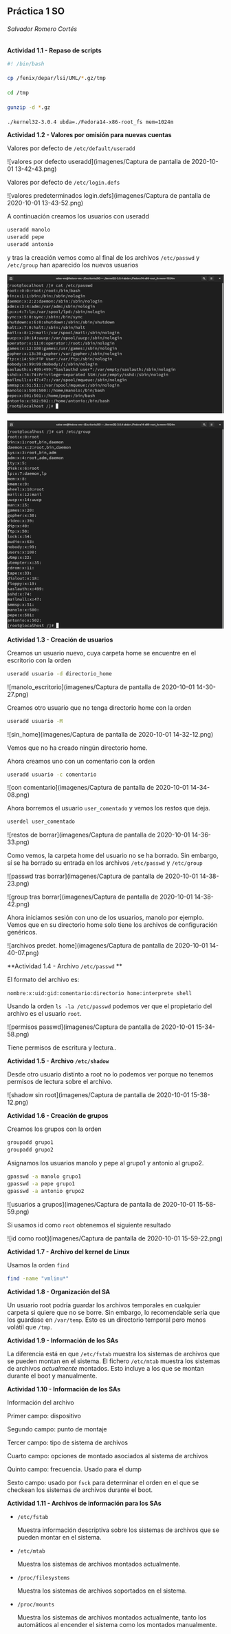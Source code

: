 ## Práctica 1 SO 

###### Salvador Romero Cortés

**Actividad 1.1 -  Repaso de scripts**

```bash
#! /bin/bash

cp /fenix/depar/lsi/UML/*.gz/tmp		

cd /tmp					

gunzip -d *.gz

./kernel32-3.0.4 ubda=./Fedora14-x86-root_fs mem=1024m

```



**Actividad 1.2 - Valores por omisión para nuevas cuentas**

Valores por defecto de `/etc/default/useradd`

![valores por defecto useradd](imagenes/Captura de pantalla de 2020-10-01 13-42-43.png)

Valores por defecto de `/etc/login.defs`

![valores predeterminados login.defs](imagenes/Captura de pantalla de 2020-10-01 13-43-52.png)



A continuación creamos los usuarios con useradd

```bash
useradd manolo
useradd pepe
useradd antonio
```

y tras la creación vemos como al final de los archivos `/etc/passwd` y `/etc/group` han aparecido los nuevos usuarios

![passwd tras añadir los usuarios](imagenes/passwd_post.png)

![group tras añadir nuevos usuarios](imagenes/group_post.png)

**Actividad 1.3 - Creación de usuarios**

Creamos un usuario nuevo, cuya carpeta home se encuentre en el escritorio con la orden

```bash
useradd usuario -d directorio_home
```

![manolo_escritorio](imagenes/Captura de pantalla de 2020-10-01 14-30-27.png)

Creamos otro usuario que no tenga directorio home con la orden

```bash
useradd usuario -M 
```

![sin_home](imagenes/Captura de pantalla de 2020-10-01 14-32-12.png)

Vemos que no ha creado ningún directorio home.

Ahora creamos uno con un comentario con la orden

```bash
useradd usuario -c comentario
```

![con comentario](imagenes/Captura de pantalla de 2020-10-01 14-34-08.png)



Ahora borremos el usuario `user_comentado` y vemos los restos que deja.

```bash
userdel user_comentado
```

![restos de borrar](imagenes/Captura de pantalla de 2020-10-01 14-36-33.png)

Como vemos, la carpeta home del usuario no se ha borrado. Sin embargo, sí se ha borrado su entrada en los archivos `/etc/passwd` y `/etc/group`

![passwd tras borrar](imagenes/Captura de pantalla de 2020-10-01 14-38-23.png)

![group tras borrar](imagenes/Captura de pantalla de 2020-10-01 14-38-42.png)



Ahora iniciamos sesión con uno de los usuarios, manolo por ejemplo. Vemos que en su directorio home solo tiene los archivos de configuración genéricos.

![archivos predet. home](imagenes/Captura de pantalla de 2020-10-01 14-40-07.png)



**Actividad 1.4 - Archivo `/etc/passwd` **

El formato del archivo es:

`nombre:x:uid:gid:comentario:directorio home:interprete shell`

Usando la orden `ls -la /etc/passwd` podemos ver que el propietario del archivo es el usuario `root`.

![permisos passwd](imagenes/Captura de pantalla de 2020-10-01 15-34-58.png)

Tiene permisos de escritura y lectura..



**Actividad 1.5 - Archivo `/etc/shadow`**

Desde otro usuario distinto a root no lo podemos ver porque no tenemos permisos de lectura sobre el archivo.

![shadow sin root](imagenes/Captura de pantalla de 2020-10-01 15-38-12.png)



**Actividad 1.6 - Creación de grupos**

Creamos los grupos con la orden

```bash
groupadd grupo1
groupadd grupo2
```

Asignamos los usuarios manolo y pepe al grupo1 y antonio al grupo2.

``` bash
gpasswd -a manolo grupo1
gpasswd -a pepe grupo1
gpasswd -a antonio grupo2
```

![usuarios a grupos](imagenes/Captura de pantalla de 2020-10-01 15-58-59.png)

Si usamos id como `root` obtenemos el siguiente resultado

![id como root](imagenes/Captura de pantalla de 2020-10-01 15-59-22.png)



**Actividad 1.7 - Archivo del kernel de Linux**

Usamos la orden `find`

```bash
find -name "vmlinu*"
```



**Actividad 1.8 -  Organización del SA**

Un usuario root podría guardar los archivos temporales en cualquier carpeta si quiere que no se borre. Sin embargo, lo recomendable sería que los guardase en `/var/temp`. Esto es un directorio temporal pero menos volátil que `/tmp`.

**Actividad 1.9 - Información de los SAs**

La diferencia está en que `/etc/fstab` muestra los sistemas de archivos que se pueden montan en el sistema. El fichero `/etc/mtab` muestra los sistemas de archivos *actualmente* montados. Esto incluye a los que se montan durante el boot y manualmente.

**Actividad 1.10 - Información de los SAs**

Información del archivo

Primer campo: dispositivo

Segundo campo: punto de montaje

Tercer campo: tipo de sistema de archivos

Cuarto campo: opciones de montado asociados al sistema de archivos

Quinto campo: frecuencia. Usado para el dump

Sexto campo: usado por `fsck` para determinar el orden en el que se checkean los sistemas de archivos durante el boot.

**Actividad 1.11 - Archivos de información para los SAs**

* `/etc/fstab`

  Muestra información descriptiva sobre los sistemas de archivos que se pueden montar en el sistema.

* `/etc/mtab`

  Muestra los sistemas de archivos montados actualmente.

* `/proc/filesystems`

  Muestra los sistemas de archivos soportados en el sistema.

* `/proc/mounts`

  Muestra los sistemas de archivos montados actualmente, tanto los automáticos al encender el sistema como los montados manualmente.

